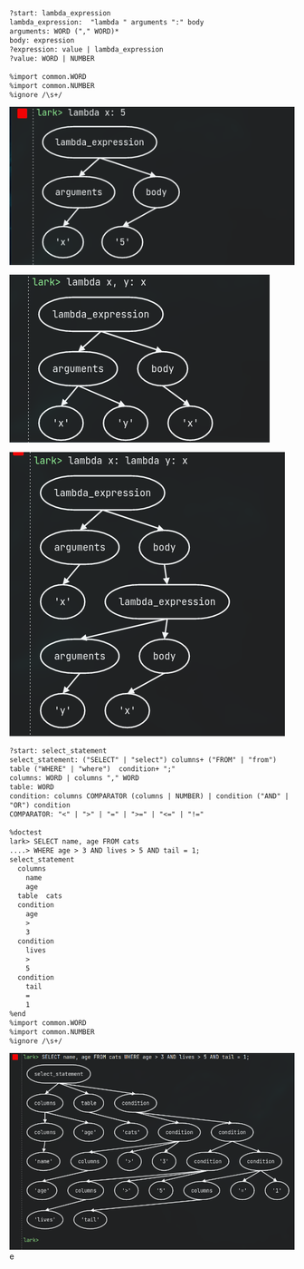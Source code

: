 ```lark
?start: lambda_expression
lambda_expression:  "lambda " arguments ":" body
arguments: WORD ("," WORD)*
body: expression
?expression: value | lambda_expression
?value: WORD | NUMBER

%import common.WORD
%import common.NUMBER
%ignore /\s+/
```

![image-20221006111728607](./disc_attachments/1.png)

![image-20221006111855813](./disc_attachments/image-20221006111855813.png)

![image-20221006111942875](./disc_attachments/image-20221006111942875.png)

```lark
?start: select_statement
select_statement: ("SELECT" | "select") columns+ ("FROM" | "from") table ("WHERE" | "where")  condition+ ";"
columns: WORD | columns "," WORD
table: WORD
condition: columns COMPARATOR (columns | NUMBER) | condition ("AND" | "OR") condition
COMPARATOR: "<" | ">" | "=" | ">=" | "<=" | "!="

%doctest
lark> SELECT name, age FROM cats
....> WHERE age > 3 AND lives > 5 AND tail = 1;
select_statement
  columns
    name
    age
  table  cats
  condition
    age
    >
    3
  condition
    lives
    >
    5
  condition
    tail
    =
    1
%end
%import common.WORD
%import common.NUMBER
%ignore /\s+/
```



![](./disc_attachments/image-20221006113105788.png)e
